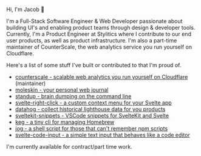 Hi, I'm Jacob 👋

I'm a Full-Stack Software Engineer & Web Developer passionate about building UI's and enabling product teams through design & developer tools. Currently, I'm a Product Engineer at Stylitics where I contribute to our end user products, as well as product infrastructure. I'm also a part-time maintainer of CounterScale, the web analytics service you run yourself on Cloudflare.

Here's a list of some stuff I've built or contributed to that I'm proud of.

- [counterscale - scalable web analytics you run yourself on Cloudflare](https://github.com/benvinegar/counterscale) (maintainer)
- [moleskin - your personal web journal](https://github.com/stordahl/moleskin)
- [standup - brain dumping on the command line](https://github.com/stordahl/standup)
- [svelte-right-click - a custom context menu for your Svelte app](https://github.com/stordahl/svelte-right-click)
- [datahog - collect historical lighthouse data for you products](https://github.com/stordahl/datahog)
- [sveltekit-snippets - VSCode snippets for SvelteKit and Svelte](https://github.com/stordahl/sveltekit-snippets)
- [keg - a tiny cli for managing Homebrew](https://github.com/stordahl/keg)
- [jog - a shell script for those that can't remember npm scripts](https://github.com/stordahl/jog)
- [svelte-code-input - a simple text input that behaves like a code editor](https://github.com/stordahl/svelte-code-input)


I'm currently available for contract/part time work.
